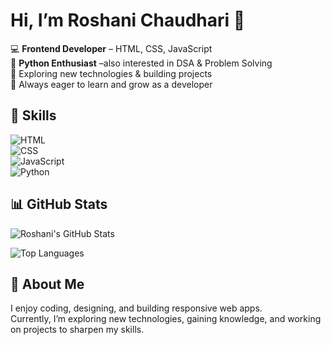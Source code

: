 # Hi, I’m Roshani Chaudhari 👋  

💻 **Frontend Developer** – HTML, CSS, JavaScript  
🐍 **Python Enthusiast** –also interested in DSA & Problem Solving  
🚀 Exploring new technologies & building projects  
🌱 Always eager to learn and grow as a developer  

## 🔧 Skills  

![HTML](https://img.shields.io/badge/HTML5-orange?style=for-the-badge&logo=html5&logoColor=white)  
![CSS](https://img.shields.io/badge/CSS3-blue?style=for-the-badge&logo=css3&logoColor=white)  
![JavaScript](https://img.shields.io/badge/JavaScript-yellow?style=for-the-badge&logo=javascript&logoColor=black)  
![Python](https://img.shields.io/badge/Python-3776AB?style=for-the-badge&logo=python&logoColor=white)  

## 📊 GitHub Stats
![Roshani's GitHub Stats](https://github-readme-stats.vercel.app/api?username=Roshani2410&show_icons=true&theme=tokyonight)

![Top Languages](https://github-readme-stats.vercel.app/api/top-langs/?username=Roshani2410&layout=compact&theme=tokyonight)

## 🌟 About Me  
I enjoy coding, designing, and building responsive web apps.  
Currently, I’m exploring new technologies, gaining knowledge, and working on projects to sharpen my skills.  


